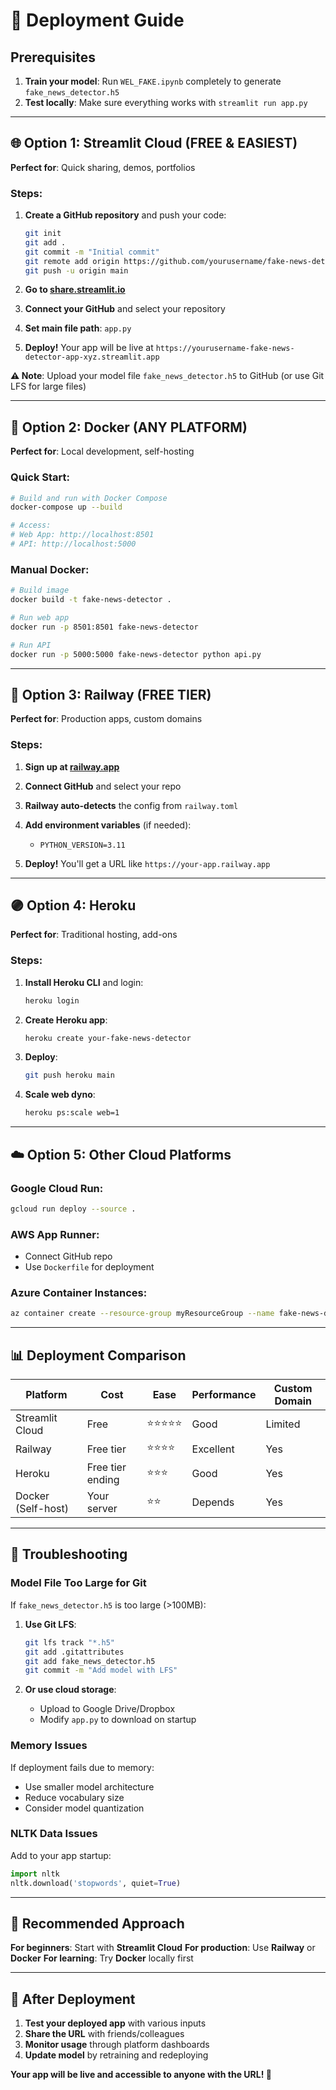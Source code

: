 # 🚀 Deployment Guide

## Prerequisites
1. **Train your model**: Run `WEL_FAKE.ipynb` completely to generate `fake_news_detector.h5`
2. **Test locally**: Make sure everything works with `streamlit run app.py`

---

## 🌐 Option 1: Streamlit Cloud (FREE & EASIEST)

**Perfect for**: Quick sharing, demos, portfolios

### Steps:
1. **Create a GitHub repository** and push your code:
   ```bash
   git init
   git add .
   git commit -m "Initial commit"
   git remote add origin https://github.com/yourusername/fake-news-detector.git
   git push -u origin main
   ```

2. **Go to [share.streamlit.io](https://share.streamlit.io)**

3. **Connect your GitHub** and select your repository

4. **Set main file path**: `app.py`

5. **Deploy!** Your app will be live at `https://yourusername-fake-news-detector-app-xyz.streamlit.app`

**⚠️ Note**: Upload your model file `fake_news_detector.h5` to GitHub (or use Git LFS for large files)

---

## 🐳 Option 2: Docker (ANY PLATFORM)

**Perfect for**: Local development, self-hosting

### Quick Start:
```bash
# Build and run with Docker Compose
docker-compose up --build

# Access:
# Web App: http://localhost:8501
# API: http://localhost:5000
```

### Manual Docker:
```bash
# Build image
docker build -t fake-news-detector .

# Run web app
docker run -p 8501:8501 fake-news-detector

# Run API
docker run -p 5000:5000 fake-news-detector python api.py
```

---

## 🚂 Option 3: Railway (FREE TIER)

**Perfect for**: Production apps, custom domains

### Steps:
1. **Sign up at [railway.app](https://railway.app)**

2. **Connect GitHub** and select your repo

3. **Railway auto-detects** the config from `railway.toml`

4. **Add environment variables** (if needed):
   - `PYTHON_VERSION=3.11`

5. **Deploy!** You'll get a URL like `https://your-app.railway.app`

---

## 🟣 Option 4: Heroku

**Perfect for**: Traditional hosting, add-ons

### Steps:
1. **Install Heroku CLI** and login:
   ```bash
   heroku login
   ```

2. **Create Heroku app**:
   ```bash
   heroku create your-fake-news-detector
   ```

3. **Deploy**:
   ```bash
   git push heroku main
   ```

4. **Scale web dyno**:
   ```bash
   heroku ps:scale web=1
   ```

---

## ☁️ Option 5: Other Cloud Platforms

### Google Cloud Run:
```bash
gcloud run deploy --source .
```

### AWS App Runner:
- Connect GitHub repo
- Use `Dockerfile` for deployment

### Azure Container Instances:
```bash
az container create --resource-group myResourceGroup --name fake-news-detector --image your-image
```

---

## 📊 Deployment Comparison

| Platform | Cost | Ease | Performance | Custom Domain |
|----------|------|------|-------------|---------------|
| Streamlit Cloud | Free | ⭐⭐⭐⭐⭐ | Good | Limited |
| Railway | Free tier | ⭐⭐⭐⭐ | Excellent | Yes |
| Heroku | Free tier ending | ⭐⭐⭐ | Good | Yes |
| Docker (Self-host) | Your server | ⭐⭐ | Depends | Yes |

---

## 🔧 Troubleshooting

### Model File Too Large for Git
If `fake_news_detector.h5` is too large (>100MB):

1. **Use Git LFS**:
   ```bash
   git lfs track "*.h5"
   git add .gitattributes
   git add fake_news_detector.h5
   git commit -m "Add model with LFS"
   ```

2. **Or use cloud storage**:
   - Upload to Google Drive/Dropbox
   - Modify `app.py` to download on startup

### Memory Issues
If deployment fails due to memory:
- Use smaller model architecture
- Reduce vocabulary size
- Consider model quantization

### NLTK Data Issues
Add to your app startup:
```python
import nltk
nltk.download('stopwords', quiet=True)
```

---

## 🎯 Recommended Approach

**For beginners**: Start with **Streamlit Cloud**
**For production**: Use **Railway** or **Docker**
**For learning**: Try **Docker** locally first

---

## 📱 After Deployment

1. **Test your deployed app** with various inputs
2. **Share the URL** with friends/colleagues
3. **Monitor usage** through platform dashboards
4. **Update model** by retraining and redeploying

**Your app will be live and accessible to anyone with the URL! 🎉**
